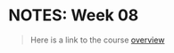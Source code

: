 # NOTES: Week 08

> Here is a link to the course [overview](https://github.com/benbrastmckie/ModalHistory)

